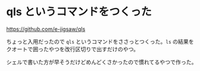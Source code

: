 # qls というコマンドをつくった

https://github.com/e-jigsaw/qls

ちょっと入用だったので `qls` というコマンドをささっとつくった。`ls` の結果をクオートで囲ったやつを改行区切りで出すだけのやつ。

シェルで書いた方が早そうだけどめんどくさかったので慣れてるやつで作った。
